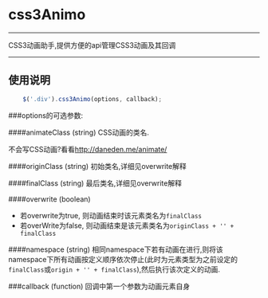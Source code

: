 # css3Animo

---

CSS3动画助手,提供方便的api管理CSS3动画及其回调

---

## 使用说明

```javascript
    $('.div').css3Animo(options, callback);
```

###options的可选参数:

####animateClass (string)
CSS动画的类名.

不会写CSS动画?看看<http://daneden.me/animate/>

####originClass (string)
初始类名,详细见overwrite解释

####finalClass (string)
最后类名,详细见overwrite解释

####overwrite (boolean)
* 若overwrite为true, 则动画结束时该元素类名为`finalClass`
* 若overWrite为false, 则动画结束是该元素类名为`originClass + '' + finalClass`

####namespace (string)
相同namespace下若有动画在进行,则将该namespace下所有动画按定义顺序依次停止(此时为元素类型为之前设定的`finalClass`或`origin + '' + finalClass`),然后执行该次定义的动画.

###callback (function)
回调中第一个参数为动画元素自身


